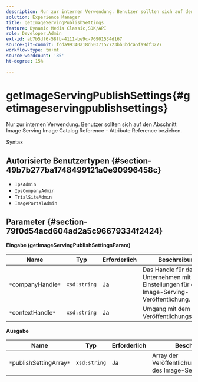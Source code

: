 ```yaml
---
description: Nur zur internen Verwendung. Benutzer sollten sich auf den Abschnitt Image Serving Image Catalog Reference - Attribute Reference beziehen.
solution: Experience Manager
title: getImageServingPublishSettings
feature: Dynamic Media Classic,SDK/API
role: Developer,Admin
exl-id: ab7b5df6-58fb-4111-be9c-76901534d167
source-git-commit: fcda99340a18d5037157723bb3bdca5fa9df3277
workflow-type: tm+mt
source-wordcount: '85'
ht-degree: 15%

---
```


# getImageServingPublishSettings{#getimageservingpublishsettings}

Nur zur internen Verwendung. Benutzer sollten sich auf den Abschnitt Image Serving Image Catalog Reference - Attribute Reference beziehen.

Syntax

## Autorisierte Benutzertypen {#section-49b7b277ba1748499121a0e90996458c}

* `IpsAdmin`
* `IpsCompanyAdmin`
* `TrialSiteAdmin`
* `ImagePortalAdmin`

## Parameter {#section-79f0d54acd604ad2a5c96679334f2424}

**Eingabe (getImageServingPublishSettingsParam)**

| Name | Typ | Erforderlich | Beschreibung |
|---|---|---|---|
| `*`companyHandle`*` | `xsd:string` | Ja | Das Handle für das Unternehmen mit den Einstellungen für die Image-Serving-Veröffentlichung. |
| `*`contextHandle`*` | `xsd:string` | Ja | Umgang mit dem Veröffentlichungskontext. |

**Ausgabe**

| Name | Typ | Erforderlich | Beschreibung |
|---|---|---|---|
| `*`publishSettingArray`*` | `xsd:string` | Ja | Array der Veröffentlichungseinstellungen des Image-Servers. |

